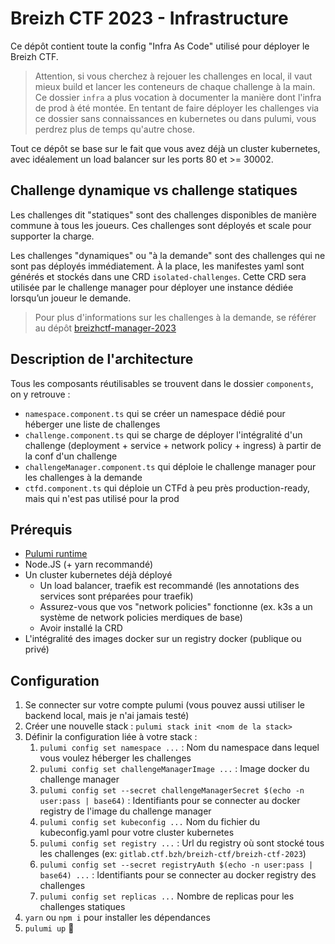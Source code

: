 # Breizh CTF 2023 - Infrastructure

Ce dépôt contient toute la config "Infra As Code" utilisé pour déployer le Breizh CTF.

> Attention, si vous cherchez à rejouer les challenges en local, il vaut mieux build et lancer
> les conteneurs de chaque challenge à la main.
> Ce dossier `infra` a plus vocation à documenter la manière dont l'infra de prod à été montée.
> En tentant de faire déployer les challenges via ce dossier sans connaissances en kubernetes ou
> dans pulumi, vous perdrez plus de temps qu'autre chose.

Tout ce dépôt se base sur le fait que vous avez déjà un cluster kubernetes, avec idéalement un
load balancer sur les ports 80 et >= 30002.

## Challenge dynamique vs challenge statiques

Les challenges dit "statiques" sont des challenges disponibles de manière commune à tous les joueurs. Ces challenges sont déployés et scale pour supporter la charge.

Les challenges "dynamiques" ou "à la demande" sont des challenges qui ne sont pas déployés immédiatement. À la place, les manifestes yaml sont générés et stockés dans une CRD `isolated-challenges`. Cette CRD sera utilisée par le challenge manager pour déployer une instance dédiée lorsqu’un joueur le demande.

> Pour plus d'informations sur les challenges à la demande, se référer au dépôt [breizhctf-manager-2023](https://github.com/BreizhCTF/breizhctf-manager-2023)

## Description de l'architecture

Tous les composants réutilisables se trouvent dans le dossier `components`, on y retrouve :
- `namespace.component.ts` qui se créer un namespace dédié pour héberger une liste de challenges
- `challenge.component.ts` qui se charge de déployer l'intégralité d'un challenge (deployment + service + network policy + ingress) à partir de la conf d'un challenge
- `challengeManager.component.ts` qui déploie le challenge manager pour les challenges à la demande
- `ctfd.component.ts` qui déploie un CTFd à peu près production-ready, mais qui n'est pas utilisé pour la prod


## Prérequis

- [Pulumi runtime](https://www.pulumi.com/docs/get-started/install/)
- Node.JS (+ yarn recommandé)
- Un cluster kubernetes déjà déployé
  - Un load balancer, traefik est recommandé (les annotations des services sont préparées pour traefik)
  - Assurez-vous que vos "network policies" fonctionne (ex. k3s a un système de network policies merdiques de base)
  - Avoir installé la CRD
- L'intégralité des images docker sur un registry docker (publique ou privé)

## Configuration

1. Se connecter sur votre compte pulumi (vous pouvez aussi utiliser le backend local, mais je n'ai jamais testé)
2. Créer une nouvelle stack : `pulumi stack init <nom de la stack>`
3. Définir la configuration liée à votre stack :
   1. `pulumi config set namespace ...` : Nom du namespace dans lequel vous voulez héberger les challenges
   2. `pulumi config set challengeManagerImage ...` : Image docker du challenge manager
   3. `pulumi config set --secret challengeManagerSecret $(echo -n user:pass | base64)` : Identifiants pour se connecter au docker registry de l'image du challenge manager
   4. `pulumi config set kubeconfig ...` Nom du fichier du kubeconfig.yaml pour votre cluster kubernetes
   5. `pulumi config set registry ...` : Url du registry où sont stocké tous les challenges (ex: `gitlab.ctf.bzh/breizh-ctf/breizh-ctf-2023`)
   6. `pulumi config set --secret registryAuth $(echo -n user:pass | base64) ...` : Identifiants pour se connecter au docker registry des challenges
   7. `pulumi config set replicas ...` Nombre de replicas pour les challenges statiques
4. `yarn` ou `npm i` pour installer les dépendances
5. `pulumi up` 🚀

